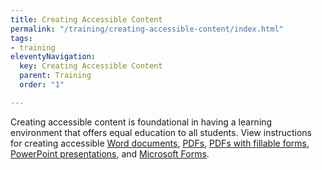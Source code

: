 ```yaml
---
title: Creating Accessible Content
permalink: "/training/creating-accessible-content/index.html"
tags:
- training
eleventyNavigation:
  key: Creating Accessible Content
  parent: Training
  order: "1"

---
```

Creating accessible content is foundational in having a learning environment that offers equal education to all students. View instructions for creating accessible [Word documents](/training/creating-accessible-content/documents/), [PDFs](/training/creating-accessible-content/pdfs/), [PDFs with fillable forms](/training/creating-accessible-content/pdfs-fillable-forms/), [PowerPoint presentations](/training/creating-accessible-content/powerpoint/), and [Microsoft Forms](/training/creating-accessible-content/microsoft-forms/).